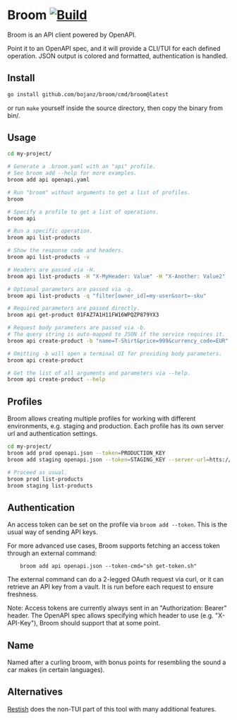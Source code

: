 # Broom [![Build](https://github.com/bojanz/broom/actions/workflows/build.yml/badge.svg)](https://github.com/bojanz/broom/actions/workflows/build.yml)

Broom is an API client powered by OpenAPI.

Point it to an OpenAPI spec, and it will provide a CLI/TUI for each defined operation.
JSON output is colored and formatted, authentication is handled.

## Install

```bash
go install github.com/bojanz/broom/cmd/broom@latest
```
or run `make` yourself inside the source directory, then copy the binary from bin/.

## Usage

```bash
cd my-project/

# Generate a .broom.yaml with an "api" profile.
# See broom add --help for more examples.
broom add api openapi.yaml

# Run "broom" without arguments to get a list of profiles.
broom

# Specify a profile to get a list of operations.
broom api

# Run a specific operation.
broom api list-products

# Show the response code and headers.
broom api list-products -v

# Headers are passed via -H.
broom api list-products -H "X-MyHeader: Value" -H "X-Another: Value2"

# Optional parameters are passed via -q.
broom api list-products -q "filter[owner_id]=my-user&sort=-sku"

# Required parameters are passed directly.
broom api get-product 01FAZ7A1H11FW16WPQZP879YX3

# Request body parameters are passed via -b.
# The query string is auto-mapped to JSON if the service requires it.
broom api create-product -b "name=T-Shirt&price=999&currency_code=EUR"

# Omitting -b will open a terminal UI for providing body parameters.
broom api create-product

# Get the list of all arguments and parameters via --help.
broom api create-product --help
```

## Profiles

Broom allows creating multiple profiles for working with different environments, e.g. staging and production.
Each profile has its own server url and authentication settings.

```bash
cd my-project/
broom add prod openapi.json --token=PRODUCTION_KEY
broom add staging openapi.json --token=STAGING_KEY --server-url=htts://staging.my-api.io

# Proceed as usual.
broom prod list-products
broom staging list-products
```

## Authentication

An access token can be set on the profile via `broom add --token`. This is the usual way of sending API keys.

For more advanced use cases, Broom supports fetching an access token through an external command:
```
    broom add api openapi.json --token-cmd="sh get-token.sh"
```

The external command can do a 2-legged OAuth request via curl, or it can retrieve an API key from a vault.
It is run before each request to ensure freshness.

Note: Access tokens are currently always sent in an "Authorization: Bearer" header. The OpenAPI spec allows
specifying which header to use (e.g. "X-API-Key"), Broom should support that at some point.

## Name

Named after a curling broom, with bonus points for resembling the sound a car makes (in certain languages).

## Alternatives

[Restish](https://rest.sh) does the non-TUI part of this tool with many additional features.
